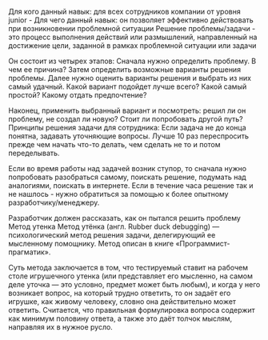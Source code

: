


Для кого данный навык: для всех сотрудников компании от уровня junior - Для чего данный навык: он позволяет эффективно действовать при возникновении проблемной ситуации Решение проблемы/задачи - это процесс выполнения действий или размышлений, направленный на достижение цели, заданной в рамках проблемной ситуации или задачи

Он состоит из четырех этапов: Сначала нужно определить проблему. В чем ее причина? Затем определить возможные варианты решения проблемы. Далее нужно оценить варианты решения и выбрать из них самый удачный. Какой вариант подойдет лучше всего? Какой самый простой? Какому отдать предпочтение?

Наконец, применить выбранный вариант и посмотреть: решил ли он проблему, не создал ли новую? Стоит ли попробовать другой путь? Принципы решения задачи для сотрудника: Если задача не до конца понятна, задавать уточняющие вопросы. Лучше 10 раз переспросить прежде чем начать что-то делать, чем сделать не то и потом переделывать.

Если во время работы над задачей возник ступор, то сначала нужно попробовать разобраться самому, поискать решение, подумать над аналогиями, поискать в интернете. Если в течение часа решение так и не нашлось - нужно обратиться за помощью к более опытному разработчику/менеджеру.

Разработчик должен рассказать, как он пытался решить проблему Метод утенка Метод утёнка (англ. Rubber duck debugging) — психологический метод решения задачи, делегирующий ее мысленному помощнику. Метод описан в книге «Программист-прагматик».

Суть метода заключается в том, что тестируемый ставит на рабочем столе игрушечного утенка (или представляет его мысленно, на самом деле уточка — это условно, предмет может быть любым), и когда у него возникает вопрос, на который трудно ответить, то он задаёт его игрушке, как живому человеку, словно она действительно может ответить. Считается, что правильная формулировка вопроса содержит как минимум половину ответа, а также это даёт толчок мыслям, направляя их в нужное русло.

